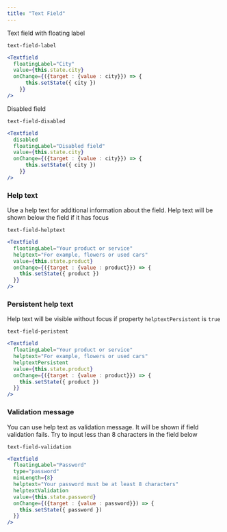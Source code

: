 ```yaml
---
title: "Text Field"
---
```


Text field with floating label
```react-snippet
text-field-label
```

```jsx
<Textfield
  floatingLabel="City"
  value={this.state.city}
  onChange={({target : {value : city}}) => {
      this.setState({ city })
    }}
/>
```
Disabled field
```react-snippet
text-field-disabled
```

```jsx
<Textfield
  disabled
  floatingLabel="Disabled field"
  value={this.state.city}
  onChange={({target : {value : city}}) => {
      this.setState({ city })
    }}
/>
```

### Help text
Use a help text for additional information about the field. Help text will be shown below the field if it has focus
```react-snippet
text-field-helptext
```
```jsx
<Textfield
  floatingLabel="Your product or service"
  helptext="For example, flowers or used cars"
  value={this.state.product}
  onChange={({target : {value : product}}) => {
    this.setState({ product })
  }}
/>
```
### Persistent help text
Help text will be visible without focus if property ```helptextPersistent``` is ```true```
```react-snippet
text-field-peristent
```
```jsx
<Textfield
  floatingLabel="Your product or service"
  helptext="For example, flowers or used cars"
  helptextPersistent
  value={this.state.product}
  onChange={({target : {value : product}}) => {
    this.setState({ product })
  }}
/>
```
### Validation message
You can use help text as validation message. It will be shown if field validation fails. 
Try to input less than 8 characters in the field below
```react-snippet
text-field-validation
```
```jsx
<Textfield
  floatingLabel="Password"
  type="password"
  minLength={8}
  helptext="Your password must be at least 8 characters"
  helptextValidation
  value={this.state.password}
  onChange={({target : {value : password}}) => {
    this.setState({ password })
  }}
/>
```
